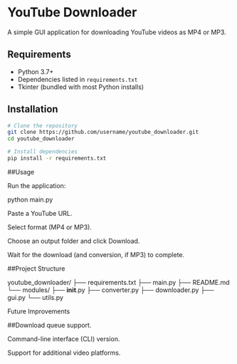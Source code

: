 # YouTube Downloader

A simple GUI application for downloading YouTube videos as MP4 or MP3.

## Requirements

- Python 3.7+
- Dependencies listed in `requirements.txt`
- Tkinter (bundled with most Python installs)

## Installation

```bash
# Clone the repository
git clone https://github.com/username/youtube_downloader.git
cd youtube_downloader

# Install dependencies
pip install -r requirements.txt
```
##Usage

Run the application:

python main.py

Paste a YouTube URL.

Select format (MP4 or MP3).

Choose an output folder and click Download.

Wait for the download (and conversion, if MP3) to complete.

##Project Structure

youtube_downloader/
├── requirements.txt
├── main.py
├── README.md
└── modules/
    ├── __init__.py
    ├── converter.py
    ├── downloader.py
    ├── gui.py
    └── utils.py

Future Improvements

##Download queue support.

Command-line interface (CLI) version.

Support for additional video platforms.
